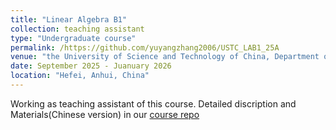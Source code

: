 ```yaml
---
title: "Linear Algebra B1"
collection: teaching assistant
type: "Undergraduate course"
permalink: /https://github.com/yuyangzhang2006/USTC_LAB1_25A
venue: "the University of Science and Technology of China, Department of Mathematics"
date: September 2025 - Juanuary 2026
location: "Hefei, Anhui, China"
---
```


Working as teaching assistant of this course. Detailed discription and Materials(Chinese version) in our [course repo](https://github.com/yuyangzhang2006/USTC_LAB1_25A) 

